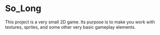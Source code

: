 # So_Long
This project is a very small 2D game. Its purpose is to make you work with textures, sprites, and some other very basic gameplay elements.
